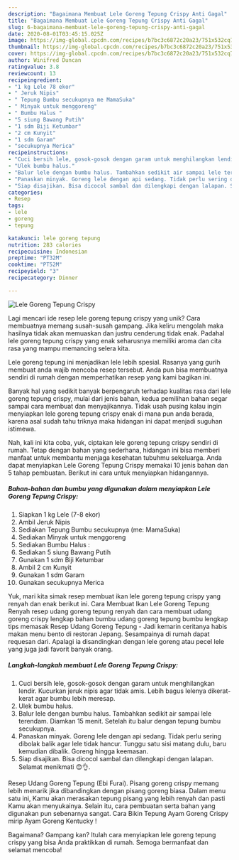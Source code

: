 ```yaml
---
description: "Bagaimana Membuat Lele Goreng Tepung Crispy Anti Gagal"
title: "Bagaimana Membuat Lele Goreng Tepung Crispy Anti Gagal"
slug: 6-bagaimana-membuat-lele-goreng-tepung-crispy-anti-gagal
date: 2020-08-01T03:45:15.025Z
image: https://img-global.cpcdn.com/recipes/b7bc3c6872c20a23/751x532cq70/lele-goreng-tepung-crispy-foto-resep-utama.jpg
thumbnail: https://img-global.cpcdn.com/recipes/b7bc3c6872c20a23/751x532cq70/lele-goreng-tepung-crispy-foto-resep-utama.jpg
cover: https://img-global.cpcdn.com/recipes/b7bc3c6872c20a23/751x532cq70/lele-goreng-tepung-crispy-foto-resep-utama.jpg
author: Winifred Duncan
ratingvalue: 3.8
reviewcount: 13
recipeingredient:
- "1 kg Lele 78 ekor"
- " Jeruk Nipis"
- " Tepung Bumbu secukupnya me MamaSuka"
- " Minyak untuk menggoreng"
- " Bumbu Halus "
- "5 siung Bawang Putih"
- "1 sdm Biji Ketumbar"
- "2 cm Kunyit"
- "1 sdm Garam"
- "secukupnya Merica"
recipeinstructions:
- "Cuci bersih lele, gosok-gosok dengan garam untuk menghilangkan lendir. Kucurkan jeruk nipis agar tidak amis. Lebih bagus lelenya dikerat-kerat agar bumbu lebih meresap."
- "Ulek bumbu halus."
- "Balur lele dengan bumbu halus. Tambahkan sedikit air sampai lele terendam. Diamkan 15 menit. Setelah itu balur dengan tepung bumbu secukupnya."
- "Panaskan minyak. Goreng lele dengan api sedang. Tidak perlu sering dibolak balik agar lele tidak hancur. Tunggu satu sisi matang dulu, baru kemudian dibalik. Goreng hingga keemasan."
- "Siap disajikan. Bisa dicocol sambal dan dilengkapi dengan lalapan. Selamat menikmati 😊👌."
categories:
- Resep
tags:
- lele
- goreng
- tepung

katakunci: lele goreng tepung 
nutrition: 283 calories
recipecuisine: Indonesian
preptime: "PT32M"
cooktime: "PT52M"
recipeyield: "3"
recipecategory: Dinner

---
```



![Lele Goreng Tepung Crispy](https://img-global.cpcdn.com/recipes/b7bc3c6872c20a23/751x532cq70/lele-goreng-tepung-crispy-foto-resep-utama.jpg)

Lagi mencari ide resep lele goreng tepung crispy yang unik? Cara membuatnya memang susah-susah gampang. Jika keliru mengolah maka hasilnya tidak akan memuaskan dan justru cenderung tidak enak. Padahal lele goreng tepung crispy yang enak seharusnya memiliki aroma dan cita rasa yang mampu memancing selera kita.

Lele goreng tepung ini menjadikan lele lebih spesial. Rasanya yang gurih membuat anda wajib mencoba resep tersebut. Anda pun bisa membuatnya sendiri di rumah dengan memperhatikan resep yang kami bagikan ini.

Banyak hal yang sedikit banyak berpengaruh terhadap kualitas rasa dari lele goreng tepung crispy, mulai dari jenis bahan, kedua pemilihan bahan segar sampai cara membuat dan menyajikannya. Tidak usah pusing kalau ingin menyiapkan lele goreng tepung crispy enak di mana pun anda berada, karena asal sudah tahu triknya maka hidangan ini dapat menjadi suguhan istimewa.


Nah, kali ini kita coba, yuk, ciptakan lele goreng tepung crispy sendiri di rumah. Tetap dengan bahan yang sederhana, hidangan ini bisa memberi manfaat untuk membantu menjaga kesehatan tubuhmu sekeluarga. Anda dapat menyiapkan Lele Goreng Tepung Crispy memakai 10 jenis bahan dan 5 tahap pembuatan. Berikut ini cara untuk menyiapkan hidangannya.

<!--inarticleads1-->

##### Bahan-bahan dan bumbu yang digunakan dalam menyiapkan Lele Goreng Tepung Crispy:

1. Siapkan 1 kg Lele (7-8 ekor)
1. Ambil  Jeruk Nipis
1. Sediakan  Tepung Bumbu secukupnya (me: MamaSuka)
1. Sediakan  Minyak untuk menggoreng
1. Sediakan  Bumbu Halus :
1. Sediakan 5 siung Bawang Putih
1. Gunakan 1 sdm Biji Ketumbar
1. Ambil 2 cm Kunyit
1. Gunakan 1 sdm Garam
1. Gunakan secukupnya Merica


Yuk, mari kita simak resep membuat ikan lele goreng tepung crispy yang renyah dan enak berikut ini. Cara Membuat Ikan Lele Goreng Tepung Renyah resep udang goreng tepung renyah dan cara membuat udang goreng crispy lengkap bahan bumbu udang goreng tepung bumbu lengkap tips memasak Resep Udang Goreng Tepung - Jadi kemarin ceritanya habis makan menu bento di restoran Jepang. Sesampainya di rumah dapat requesan dari. Apalagi ia disandingkan dengan lele goreng atau pecel lele yang juga jadi favorit banyak orang. 

<!--inarticleads2-->

##### Langkah-langkah membuat Lele Goreng Tepung Crispy:

1. Cuci bersih lele, gosok-gosok dengan garam untuk menghilangkan lendir. Kucurkan jeruk nipis agar tidak amis. Lebih bagus lelenya dikerat-kerat agar bumbu lebih meresap.
1. Ulek bumbu halus.
1. Balur lele dengan bumbu halus. Tambahkan sedikit air sampai lele terendam. Diamkan 15 menit. Setelah itu balur dengan tepung bumbu secukupnya.
1. Panaskan minyak. Goreng lele dengan api sedang. Tidak perlu sering dibolak balik agar lele tidak hancur. Tunggu satu sisi matang dulu, baru kemudian dibalik. Goreng hingga keemasan.
1. Siap disajikan. Bisa dicocol sambal dan dilengkapi dengan lalapan. Selamat menikmati 😊👌.


Resep Udang Goreng Tepung (Ebi Furai). Pisang goreng crispy memang lebih menarik jika dibandingkan dengan pisang goreng biasa. Dalam menu satu ini, Kamu akan merasakan tepung pisang yang lebih renyah dan pasti Kamu akan menyukainya. Selain itu, cara pembuatan serta bahan yang digunakan pun sebenarnya sangat. Cara Bikin Tepung Ayam Goreng Crispy mirip Ayam Goreng Kentucky ! 

Bagaimana? Gampang kan? Itulah cara menyiapkan lele goreng tepung crispy yang bisa Anda praktikkan di rumah. Semoga bermanfaat dan selamat mencoba!
